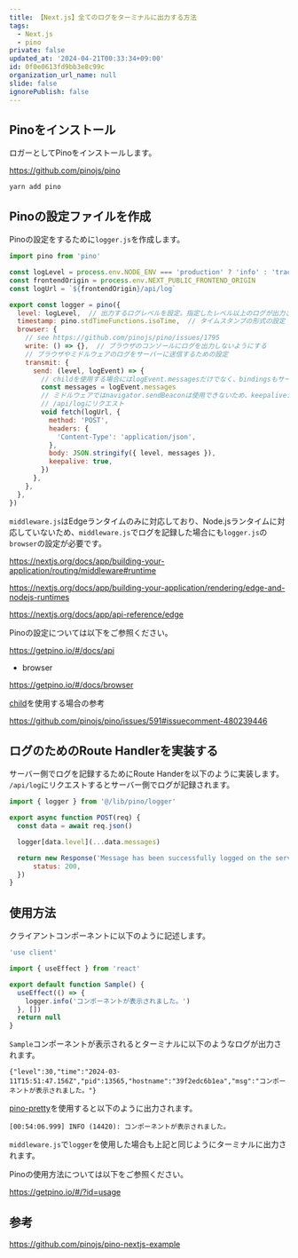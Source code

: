```yaml
---
title: 【Next.js】全てのログをターミナルに出力する方法
tags:
  - Next.js
  - pino
private: false
updated_at: '2024-04-21T00:33:34+09:00'
id: 0f0e0613fd9bb3e8c99c
organization_url_name: null
slide: false
ignorePublish: false
---
```

## Pinoをインストール

ロガーとしてPinoをインストールします。

https://github.com/pinojs/pino

```terminal
yarn add pino
```

## Pinoの設定ファイルを作成

Pinoの設定をするために`logger.js`を作成します。

```js:logger.js
import pino from 'pino'

const logLevel = process.env.NODE_ENV === 'production' ? 'info' : 'trace'
const frontendOrigin = process.env.NEXT_PUBLIC_FRONTEND_ORIGIN
const logUrl = `${frontendOrigin}/api/log`

export const logger = pino({
  level: logLevel,  // 出力するログレベルを設定。指定したレベル以上のログが出力される
  timestamp: pino.stdTimeFunctions.isoTime,  // タイムスタンプの形式の設定
  browser: {
    // see https://github.com/pinojs/pino/issues/1795
    write: () => {},  // ブラウザのコンソールにログを出力しないようにする
    // ブラウザやミドルウェアのログをサーバーに送信するための設定
    transmit: {
      send: (level, logEvent) => {
        // childを使用する場合にはlogEvent.messagesだけでなく、bindingsもサーバーに送信する必要がある
        const messages = logEvent.messages
        // ミドルウェアではnavigator.sendBeaconは使用できないため、keepalive:true の fetch を使用
        // /api/logにリクエスト
        void fetch(logUrl, {
          method: 'POST',
          headers: {
            'Content-Type': 'application/json',
          },
          body: JSON.stringify({ level, messages }),
          keepalive: true,
        })
      },
    },
  },
})
```

`middleware.js`はEdgeランタイムのみに対応しており、Node.jsランタイムに対応していないため、`middleware.js`でログを記録した場合にも`logger.js`の`browser`の設定が必要です。

https://nextjs.org/docs/app/building-your-application/routing/middleware#runtime

https://nextjs.org/docs/app/building-your-application/rendering/edge-and-nodejs-runtimes

https://nextjs.org/docs/app/api-reference/edge

Pinoの設定については以下をご参照ください。

https://getpino.io/#/docs/api

- browser
 
https://getpino.io/#/docs/browser

[child](https://getpino.io/#/docs/api?id=loggerchildbindings-options-gt-logger)を使用する場合の参考

https://github.com/pinojs/pino/issues/591#issuecomment-480239446

## ログのためのRoute Handlerを実装する

サーバー側でログを記録するためにRoute Handerを以下のように実装します。
`/api/log`にリクエストするとサーバー側でログが記録されます。

```js:app/api/log/route.js
import { logger } from '@/lib/pino/logger'

export async function POST(req) {
  const data = await req.json()

  logger[data.level](...data.messages)

  return new Response('Message has been successfully logged on the server', {
      status: 200,
  })
}

```

## 使用方法

クライアントコンポーネントに以下のように記述します。

```js
'use client'

import { useEffect } from 'react'

export default function Sample() {
  useEffect(() => {
    logger.info('コンポーネントが表示されました。')
  }, [])
  return null
}
```

`Sample`コンポーネントが表示されるとターミナルに以下のようなログが出力されます。

```terminal
{"level":30,"time":"2024-03-11T15:51:47.156Z","pid":13565,"hostname":"39f2edc6b1ea","msg":"コンポーネントが表示されました。"}
```

[pino-pretty](https://github.com/pinojs/pino-pretty)を使用すると以下のように出力されます。

```terminal
[00:54:06.999] INFO (14420): コンポーネントが表示されました。
```

`middleware.js`で`logger`を使用した場合も上記と同じようにターミナルに出力されます。

Pinoの使用方法については以下をご参照ください。

https://getpino.io/#/?id=usage


## 参考

https://github.com/pinojs/pino-nextjs-example
